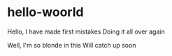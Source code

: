 # hello-woorld
Hello, I have made first mistakes
Doing it all over again

Well, I'm so blonde in this
Will catch up soon
